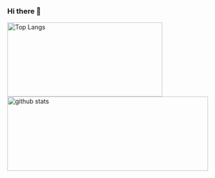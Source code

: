 ### Hi there 👋

<a href="https://github.com/cocktail18">
  <img align="center" src="https://github-readme-stats.vercel.app/api/top-langs/?username=cocktail18&layout=compact&theme=" alt="Top Langs" width="355" height="170" />
</a>
<a href="https://github.com/cocktail18">
  <img align="center" src="https://github-readme-stats.vercel.app/api?username=cocktail18&hide=prs&count_private=true&show_icons=true&theme=" alt="github stats" width="460" height="170" />
</a>

<!--
**cocktail18/cocktail18** is a ✨ _special_ ✨ repository because its `README.md` (this file) appears on your GitHub profile.

Here are some ideas to get you started:

- 🔭 I’m currently working on ...
- 🌱 I’m currently learning ...
- 👯 I’m looking to collaborate on ...
- 🤔 I’m looking for help with ...
- 💬 Ask me about ...
- 📫 How to reach me: ...
- 😄 Pronouns: ...
- ⚡ Fun fact: ...
-->
